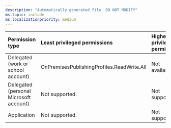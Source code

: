 ```yaml
---
description: "Automatically generated file. DO NOT MODIFY"
ms.topic: include
ms.localizationpriority: medium
---
```


|Permission type|Least privileged permissions|Higher privileged permissions|
|:---|:---|:---|
|Delegated (work or school account)|OnPremisesPublishingProfiles.ReadWrite.All|Not available.|
|Delegated (personal Microsoft account)|Not supported.|Not supported.|
|Application|Not supported.|Not supported.|


